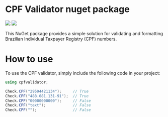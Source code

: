 # CPF Validator nuget package

[![][build-img]][build]
[![][nuget-img]][nuget]

This NuGet package provides a simple solution for validating and formatting Brazilian Individual Taxpayer Registry (CPF) numbers.

[build]:     https://ci.appveyor.com/project/TallesL/net-Cpf
[build-img]: https://ci.appveyor.com/api/projects/status/github/tallesl/net-Cpf?svg=true
[nuget]:     https://www.nuget.org/packages/marcos.cpf-validator/
[nuget-img]: https://badge.fury.io/nu/marcos.cpf-validator.svg
[CPF]:       http://en.wikipedia.org/wiki/Cadastro_de_Pessoas_F%C3%ADsicas

# How to use
To use the CPF validator, simply include the following code in your project:

```cs
using cpfvalidator;

Check.CPF("29594421134");     // True
Check.CPF("488.081.131-91");  // True
Check.CPF("00000000000");     // False
Check.CPF("text");            // False
Check.CPF("");                // False
